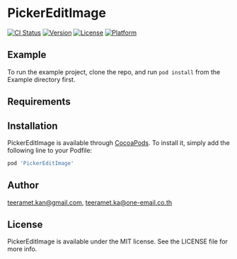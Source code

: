 # PickerEditImage

[![CI Status](https://img.shields.io/travis/teeramet.kan@gmail.com/PickerEditImage.svg?style=flat)](https://travis-ci.org/teeramet.kan@gmail.com/PickerEditImage)
[![Version](https://img.shields.io/cocoapods/v/PickerEditImage.svg?style=flat)](https://cocoapods.org/pods/PickerEditImage)
[![License](https://img.shields.io/cocoapods/l/PickerEditImage.svg?style=flat)](https://cocoapods.org/pods/PickerEditImage)
[![Platform](https://img.shields.io/cocoapods/p/PickerEditImage.svg?style=flat)](https://cocoapods.org/pods/PickerEditImage)

## Example

To run the example project, clone the repo, and run `pod install` from the Example directory first.

## Requirements

## Installation

PickerEditImage is available through [CocoaPods](https://cocoapods.org). To install
it, simply add the following line to your Podfile:

```ruby
pod 'PickerEditImage'
```

## Author

teeramet.kan@gmail.com, teeramet.ka@one-email.co.th

## License

PickerEditImage is available under the MIT license. See the LICENSE file for more info.

